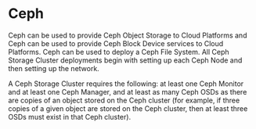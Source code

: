 # Ceph

Ceph can be used to provide Ceph Object Storage to Cloud Platforms and Ceph can be used to provide Ceph Block Device services to Cloud Platforms.
Ceph can be used to deploy a Ceph File System. All Ceph Storage Cluster deployments begin with setting up each Ceph Node and then setting up the network.

A Ceph Storage Cluster requires the following: at least one Ceph Monitor and at least one Ceph Manager, and at least as many Ceph OSDs as there are copies
of an object stored on the Ceph cluster (for example, if three copies of a given object are stored on the Ceph cluster,
then at least three OSDs must exist in that Ceph cluster).
